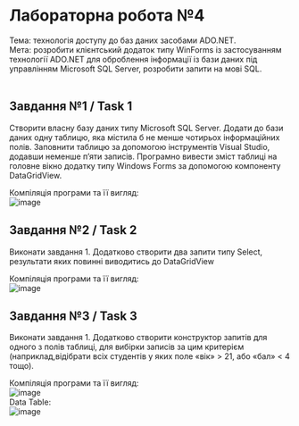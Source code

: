 # Лабораторна робота №4 <br/>
Тема: технологія доступу до баз даних засобами ADO.NET.<br/>
Мета: розробити клієнтський додаток типу WinForms із застосуванням технології ADO.NET для оброблення інформації із бази даних під управлінням Microsoft SQL Server, розробити запити на мові SQL.<br/>
<br/>
## Завдання №1 / Task 1
Створити власну базу даних типу Microsoft SQL Server. Додати до бази даних одну таблицю, яка містила б не менше чотирьох інформаційних полів. Заповнити таблицю за допомогою інструментів Visual Studio, додавши неменше п’яти записів. Програмно вивести зміст таблиці на головне вікно додатку типу Windows Forms за допомогою компоненту DataGridView. <br/>

Компіляція програми та її вигляд:<br/>
![image](https://github.com/user-attachments/assets/fc669141-3e38-4fda-9a47-730e63da927f)

## Завдання №2 / Task 2
Виконати завдання 1. Додатково створити два запити типу Select, результати яких повинні виводитись до DataGridView <br/>

Компіляція програми та її вигляд:<br/>
![image](https://github.com/user-attachments/assets/646b8a79-9b34-4eb3-87ed-f3a065b41352)

## Завдання №3 / Task 3
Виконати завдання 1. Додатково створити конструктор запитів для одного з полів таблиці, для вибірки записів за цим критерієм (наприклад,відібрати всіх студентів у яких поле «вік» > 21, або «бал» < 4 тощо).<br/>

Компіляція програми та її вигляд:<br/>
![image](https://github.com/user-attachments/assets/0b2ae575-0488-4ce2-9bcb-9656c04fd38e)
<br/>
Data Table:<br/>
![image](https://github.com/user-attachments/assets/ca2704ff-298c-44e0-9919-7123994dda2a)
